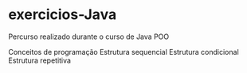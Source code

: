 # exercicios-Java
Percurso realizado durante o curso de Java POO

Conceitos de programação
Estrutura sequencial
Estrutura condicional
Estrutura repetitiva
